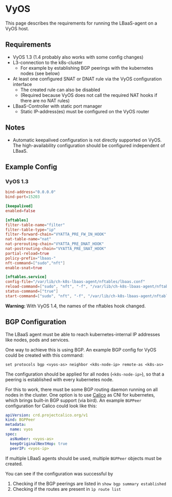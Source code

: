 # VyOS

This page describes the requirements for running the LBaaS-agent on a VyOS host.

## Requirements

- VyOS 1.3 (1.4 probably also works with some config changes)
- L3-connection to the k8s-cluster
    - For example by establishing BGP peerings with the kubernetes nodes (see below)
- At least one configured SNAT or DNAT rule via the VyOS configuration interface 
    - The created rule can also be disabled
    - (Required because VyOS does not call the required NAT hooks if there are no NAT rules)
- LBaaS-Controller with static port manager
    - Static IP-address(es) must be configured on the VyOS router

## Notes

- Automatic keepalived configuration is not directly supported on VyOS. The high-availability configuration should be
    configured independent of LBaaS.
 
## Example Config
### VyOS 1.3

```toml
bind-address="0.0.0.0"
bind-port=15203

[keepalived]
enabled=false

[nftables]
filter-table-name="filter"
filter-table-type="ip"
filter-forward-chain="VYATTA_PRE_FW_IN_HOOK"
nat-table-name="nat"
nat-prerouting-chain="VYATTA_PRE_DNAT_HOOK"
nat-postrouting-chain="VYATTA_PRE_SNAT_HOOK"
partial-reload=true
policy-prefix="lbaas-"
nft-command=["sudo","nft"]
enable-snat=true

[nftables.service]
config-file="/var/lib/ch-k8s-lbaas-agent/nftables/lbaas.conf"
reload-command=["sudo", "nft", "-f", "/var/lib/ch-k8s-lbaas-agent/nftables/lbaas.conf"]
status-command=["true"]
start-command=["sudo", "nft", "-f", "/var/lib/ch-k8s-lbaas-agent/nftables/lbaas.conf"]
```

__Warning:__ With VyOS 1.4, the names of the nftables hook changed.


## BGP Configuration

The LBaaS agent must be able to reach kubernetes-internal IP addresses like nodes, pods and services.

One way to achieve this is using BGP. An example BGP config for VyOS could be created with this command:

```
set protocols bgp <vyos-as> neighbor <k8s-node-ip> remote-as <k8s-as>
```

The configuration should be applied for all nodes (`<k8s-node-ip>`), so that a peering is established with every 
kubernetes node.

For this to work, there must be some BGP routing daemon running on all nodes in the cluster.
One option is to use [Calico](https://docs.tigera.io/calico) as CNI for kubernetes, which brings built-in BGP support
(via bird).
An example `BGPPeer` configuration for Calico could look like this:

```yaml
apiVersion: crd.projectcalico.org/v1
kind: BGPPeer
metadata:
  name: vyos
spec:
  asNumber: <vyos-as>
  keepOriginalNextHop: true
  peerIP: <vyos-ip>
```

If multiple LBaaS agents should be used, multiple `BGPPeer` objects must be created.

You can see if the configuration was successful by

1. Checking if the BGP peerings are listed in `show bgp summary established`
2. Checking if the routes are present in `ìp route list`
